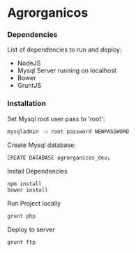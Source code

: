 # Agrorganicos

### Dependencies

List of dependencies to run and deploy:

* NodeJS
* Mysql Server running on localhost
* Bower
* GruntJS

### Installation

Set Mysql root user pass to 'root':

```sh
mysqladmin -u root password NEWPASSWORD
```

Create Mysql database:

```sh
CREATE DATABASE agrorganicos_dev;
```
Install Dependencies

```sh
npm install
bower install
```

Run Project locally

```sh
grunt php
```

Deploy to server

```sh
grunt ftp
```


